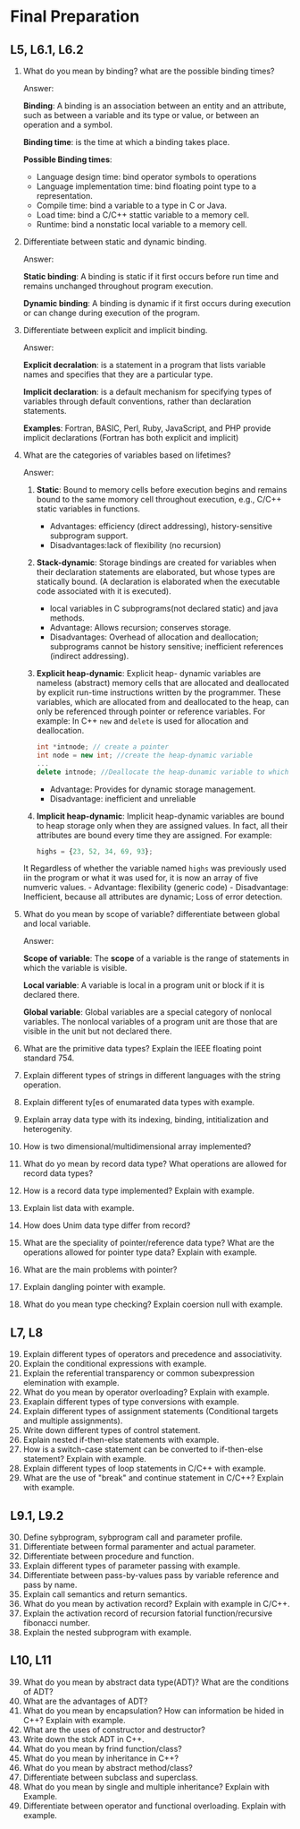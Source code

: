 # **Final Preparation**

## L5, L6.1, L6.2

1. What do you mean by binding? what are the possible binding times?

   Answer:

   **Binding**: A binding is an association between an entity and an attribute, such as between a variable and its type or value, or between an operation and a symbol.

   **Binding time**: is the time at which a binding takes place.

   **Possible Binding times**:

   - Language design time: bind operator symbols to operations
   - Language implementation time: bind floating point type to a representation.
   - Compile time: bind a variable to a type in C or Java.
   - Load time: bind a C/C++ stattic variable to a memory cell.
   - Runtime: bind a nonstatic local variable to a memory cell.

2. Differentiate between static and dynamic binding.

   Answer:

   **Static binding**: A binding is static if it first occurs before run time and remains unchanged throughout program execution.

   **Dynamic binding**: A binding is dynamic if it first occurs during execution or can change during execution of the program.

3. Differentiate between explicit and implicit binding.

   Answer:

   **Explicit decralation**: is a statement in a program that lists variable names and specifies that they are a particular type.

   **Implicit declaration**: is a default mechanism for specifying types of variables through default conventions, rather than declaration statements.

   **Examples**: Fortran, BASIC, Perl, Ruby, JavaScript, and PHP provide implicit declarations (Fortran has both explicit and implicit)

4. What are the categories of variables based on lifetimes?

   Answer:

   1. **Static**: Bound to memory cells before execution begins and remains bound to the same momory cell throughout execution, e.g., C/C++ static variables in functions.

      - Advantages: efficiency (direct addressing), history-sensitive subprogram support.
      - Disadvantages:lack of flexibility (no recursion)

   2. **Stack-dynamic**: Storage bindings are created for variables when their declaration statements are elaborated, but whose types are statically bound. (A declaration is elaborated when the executable code associated with it is executed).

      - local variables in C subprograms(not declared static) and java methods.
      - Advantage: Allows recursion; conserves storage.
      - Disadvantages: Overhead of allocation and deallocation; subprograms cannot be history sensitive; inefficient references (indirect addressing).

   3. **Explicit heap-dynamic**: Explicit heap- dynamic variables are nameless (abstract) memory cells that are allocated and deallocated by explicit run-time instructions written by the programmer. These variables, which are allocated from and deallocated to the heap, can only be referenced through pointer or reference variables. For example: In C++  `new` and `delete` is used for allocation and deallocation.

        ``` cpp
        int *intnode; // create a pointer
        int node = new int; //create the heap-dynamic variable
        ...
        delete intnode; //Deallocate the heap-dunamic variable to which intnode points.
        ```

       - Advantage: Provides for dynamic storage management.
       - Disadvantage: inefficient and unreliable

   4. **Implicit heap-dynamic**: Implicit heap-dynamic variables are bound to heap storage only when they are assigned values. In fact, all their attributes are bound every time they are assigned. For example:

        ``` javascript
        highs = {23, 52, 34, 69, 93};

        ```

    It Regardless of whether the variable named `highs` was previously used iin the program or what it was used for, it is now an array of five numveric values.
        - Advantage: flexibility (generic code)
        - Disadvantage: Inefficient, because all attributes are dynamic; Loss of error detection.

5. What do you mean by scope of variable? differentiate between global and local variable.

    Answer:

    **Scope of variable**: The **scope** of a variable is the range of statements in which the variable is visible.

    **Local variable**: A variable is local in a program unit or block if it is declared there.

    **Global variable**: Global variables are a special category of nonlocal variables. The nonlocal variables of a program unit are those that are visible in the unit but not declared there.

6. What are the primitive data types? Explain the IEEE floating point standard 754.
7. Explain different types of strings in different languages with the string operation.
8. Explain different ty[es of enumarated data types with example.
9. Explain array data type with its indexing, binding, intitialization and heterogenity.
10. How is two dimensional/multidimensional array implemented?
11. What do yo mean by record data type? What operations are allowed for record data types?
12. How is a record data type implemented? Explain with example.
13. Explain list data with example.
14. How does Unim data type differ from record?
15. What are the speciality of pointer/reference data type? What are the operations allowed for pointer type data? Explain with example.
16. What are the main problems with pointer?
17. Explain dangling pointer with example.
18. What do you mean type checking? Explain coersion null with example.

## L7, L8

19. Explain different types of operators and precedence and associativity.
20. Explain the conditional expressions with example.
21. Explain the referential transparency or common subexpression elemination with example.
22. What do you mean by operator overloading? Explain with example.
23. Exaplain different types of type conversions with example.
24. Explain different types of assignment statements (Conditional targets and multiple assignments).
25. Write down different types of control statement.
26. Explain nested if-then-else statements with example.
27. How is a switch-case statement can be converted to if-then-else statement? Explain with example.
28. Explain different types of loop statements in C/C++ with example.
29. What are the use of "break" and continue statement in C/C++? Explain with example.

## L9.1, L9.2

30. Define sybprogram, sybprogram call and parameter profile.
31. Differentiate between formal paramenter and actual parameter.
32. Differentiate between procedure and function.
33. Explain different types of parameter passing with example.
34. Differentiate between pass-by-values pass by variable reference and pass by name.
35. Explain call semantics and return semantics.
36. What do you mean by activation record? Explain with example in C/C++.
37. Explain the activation record of recursion fatorial function/recursive fibonacci number.
38. Explain the nested subprogram with example.

## L10, L11

39. What do you mean by abstract data type(ADT)? What are the conditions of ADT?
40. What are the advantages of ADT?
41. What do you mean by encapsulation? How can information be hided in C++? Explain with example.
42. What are the uses of constructor and destructor?
43. Write down the stck ADT in C++.
44. What do you mean by frind function/class?
45. What do you mean by inheritance in C++?
46. What do you mean by abstract method/class?
47. Differentiate between subclass and superclass.
48. What do you mean by single and multiple inheritance? Explain with Example.
49. Differentiate between operator and functional overloading. Explain with example.
